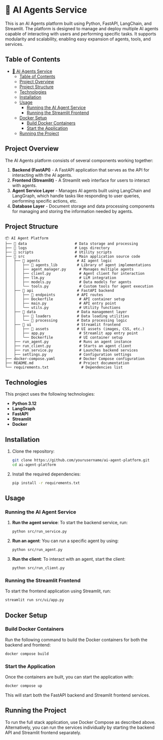 # 🤖 AI Agents Service

This is an AI Agents platform built using Python, FastAPI, LangChain, and Streamlit. The platform is designed to manage and deploy multiple AI agents capable of interacting with users and performing specific tasks. It supports modularity and scalability, enabling easy expansion of agents, tools, and services.

## Table of Contents
- [🤖 AI Agents Service](#-ai-agents-service)
  - [Table of Contents](#table-of-contents)
  - [Project Overview](#project-overview)
  - [Project Structure](#project-structure)
  - [Technologies](#technologies)
  - [Installation](#installation)
  - [Usage](#usage)
    - [Running the AI Agent Service](#running-the-ai-agent-service)
    - [Running the Streamlit Frontend](#running-the-streamlit-frontend)
  - [Docker Setup](#docker-setup)
    - [Build Docker Containers](#build-docker-containers)
    - [Start the Application](#start-the-application)
  - [Running the Project](#running-the-project)

## Project Overview

The AI Agents platform consists of several components working together:
1. **Backend (FastAPI)** - A FastAPI application that serves as the API for interacting with the AI agents.
2. **Frontend (Streamlit)** - A Streamlit web interface for users to interact with agents.
3. **Agent Service Layer** - Manages AI agents built using LangChain and LangGraph, which handle tasks like responding to user queries, performing specific actions, etc.
4. **Database Layer** - Document storage and data processing components for managing and storing the information needed by agents.

## Project Structure

```plaintext
📦 AI Agent Platform  
├── 📂 data                      # Data storage and processing  
├── 📂 logs                      # Logs directory  
├── 📂 scripts                   # Utility scripts  
├── 📂 src                       # Main application source code  
│   ├── 📂 agents                 # AI agent logic  
│   │   ├── 📂 agents_lib         # Library of agent implementations  
│   │   ├── agent_manager.py      # Manages multiple agents  
│   │   ├── client.py             # Agent client for interaction  
│   │   ├── llm.py                # LLM integration  
│   │   ├── models.py             # Data models for agents  
│   │   └── tools.py              # Custom tools for agent execution  
│   ├── 📂 api                    # FastAPI backend  
│   │   ├── 📂 endpoints          # API routes  
│   │   ├── Dockerfile            # API container setup  
│   │   ├── main.py               # API entry point  
│   │   └── utils.py              # Utility functions  
│   ├── 📂 data                   # Data management layer  
│   │   ├── 📂 loaders            # Data loading utilities  
│   │   └── 📂 processing         # Data processing logic  
│   ├── 📂 ui                     # Streamlit frontend  
│   │   ├── 📂 assets             # UI assets (images, CSS, etc.)  
│   │   ├── app.py                # Streamlit app entry point  
│   │   └── Dockerfile            # UI container setup  
│   ├── run_agent.py              # Runs an agent instance  
│   ├── run_client.py             # Starts an agent client  
│   ├── run_service.py            # Launches backend services  
│   ├── settings.py               # Configuration settings  
├── docker-compose.yaml           # Docker Compose configuration  
├── README.md                     # Project documentation  
└── requirements.txt               # Dependencies list
```

## Technologies

This project uses the following technologies:
- **Python 3.12**
- **LangGraph**
- **FastAPI**
- **Streamlit**
- **Docker**

## Installation

1. Clone the repository:
   ```bash
   git clone https://github.com/yourusername/ai-agent-platform.git
   cd ai-agent-platform
   ```

2. Install the required dependencies:
   ```bash
   pip install -r requirements.txt
   ```

## Usage

### Running the AI Agent Service

1. **Run the agent service**:
   To start the backend service, run:
   ```bash
   python src/run_service.py
   ```

2. **Run an agent**:
   You can run a specific agent by using:
   ```bash
   python src/run_agent.py
   ```

3. **Run the client**:
   To interact with an agent, start the client:
   ```bash
   python src/run_client.py
   ```

### Running the Streamlit Frontend

To start the frontend application using Streamlit, run:
```bash
streamlit run src/ui/app.py
```

## Docker Setup

### Build Docker Containers

Run the following command to build the Docker containers for both the backend and frontend:
```bash
docker compose build
```

### Start the Application

Once the containers are built, you can start the application with:
```bash
docker compose up
```

This will start both the FastAPI backend and Streamlit frontend services.

## Running the Project

To run the full stack application, use Docker Compose as described above. Alternatively, you can run the services individually by starting the backend API and Streamlit frontend separately.
